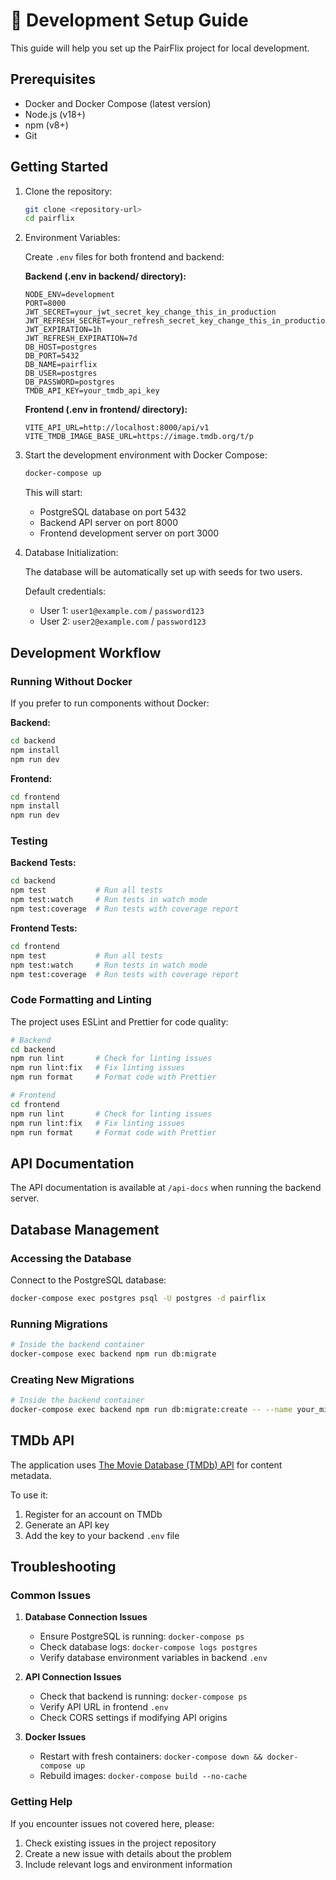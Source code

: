 # 🚀 Development Setup Guide

This guide will help you set up the PairFlix project for local development.

## Prerequisites

- Docker and Docker Compose (latest version)
- Node.js (v18+)
- npm (v8+)
- Git

## Getting Started

1. Clone the repository:

   ```bash
   git clone <repository-url>
   cd pairflix
   ```

2. Environment Variables:

   Create `.env` files for both frontend and backend:

   **Backend (.env in backend/ directory):**

   ```
   NODE_ENV=development
   PORT=8000
   JWT_SECRET=your_jwt_secret_key_change_this_in_production
   JWT_REFRESH_SECRET=your_refresh_secret_key_change_this_in_production
   JWT_EXPIRATION=1h
   JWT_REFRESH_EXPIRATION=7d
   DB_HOST=postgres
   DB_PORT=5432
   DB_NAME=pairflix
   DB_USER=postgres
   DB_PASSWORD=postgres
   TMDB_API_KEY=your_tmdb_api_key
   ```

   **Frontend (.env in frontend/ directory):**

   ```
   VITE_API_URL=http://localhost:8000/api/v1
   VITE_TMDB_IMAGE_BASE_URL=https://image.tmdb.org/t/p
   ```

3. Start the development environment with Docker Compose:

   ```bash
   docker-compose up
   ```

   This will start:

   - PostgreSQL database on port 5432
   - Backend API server on port 8000
   - Frontend development server on port 3000

4. Database Initialization:

   The database will be automatically set up with seeds for two users.

   Default credentials:

   - User 1: `user1@example.com` / `password123`
   - User 2: `user2@example.com` / `password123`

## Development Workflow

### Running Without Docker

If you prefer to run components without Docker:

**Backend:**

```bash
cd backend
npm install
npm run dev
```

**Frontend:**

```bash
cd frontend
npm install
npm run dev
```

### Testing

**Backend Tests:**

```bash
cd backend
npm test           # Run all tests
npm test:watch     # Run tests in watch mode
npm test:coverage  # Run tests with coverage report
```

**Frontend Tests:**

```bash
cd frontend
npm test           # Run all tests
npm test:watch     # Run tests in watch mode
npm test:coverage  # Run tests with coverage report
```

### Code Formatting and Linting

The project uses ESLint and Prettier for code quality:

```bash
# Backend
cd backend
npm run lint       # Check for linting issues
npm run lint:fix   # Fix linting issues
npm run format     # Format code with Prettier

# Frontend
cd frontend
npm run lint       # Check for linting issues
npm run lint:fix   # Fix linting issues
npm run format     # Format code with Prettier
```

## API Documentation

The API documentation is available at `/api-docs` when running the backend server.

## Database Management

### Accessing the Database

Connect to the PostgreSQL database:

```bash
docker-compose exec postgres psql -U postgres -d pairflix
```

### Running Migrations

```bash
# Inside the backend container
docker-compose exec backend npm run db:migrate
```

### Creating New Migrations

```bash
# Inside the backend container
docker-compose exec backend npm run db:migrate:create -- --name your_migration_name
```

## TMDb API

The application uses [The Movie Database (TMDb) API](https://developers.themoviedb.org/3/getting-started/introduction) for content metadata.

To use it:

1. Register for an account on TMDb
2. Generate an API key
3. Add the key to your backend `.env` file

## Troubleshooting

### Common Issues

1. **Database Connection Issues**

   - Ensure PostgreSQL is running: `docker-compose ps`
   - Check database logs: `docker-compose logs postgres`
   - Verify database environment variables in backend `.env`

2. **API Connection Issues**

   - Check that backend is running: `docker-compose ps`
   - Verify API URL in frontend `.env`
   - Check CORS settings if modifying API origins

3. **Docker Issues**
   - Restart with fresh containers: `docker-compose down && docker-compose up`
   - Rebuild images: `docker-compose build --no-cache`

### Getting Help

If you encounter issues not covered here, please:

1. Check existing issues in the project repository
2. Create a new issue with details about the problem
3. Include relevant logs and environment information
